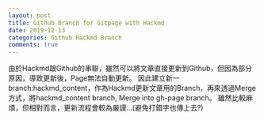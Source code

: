 ```yaml
---
layout: post
title: Github Branch for Gitpage with Hackmd
date: 2019-12-13
categories: Github Hackmd Branch
comments: true
---
```

由於Hackmd跟Github的串聯，雖然可以將文章直接更新到Github，但因為部分原因，導致更新後，Page無法自動更新。
因此建立新一branch:hackmd_content，作為Hackmd更新文章用的Branch，再來透過Merge方式，將hackmd_content branch, Merge into gh-page branch。
雖然比較麻煩，但相對而言，更新流程會較為嚴謹...(避免打錯字也傳上去?)
 